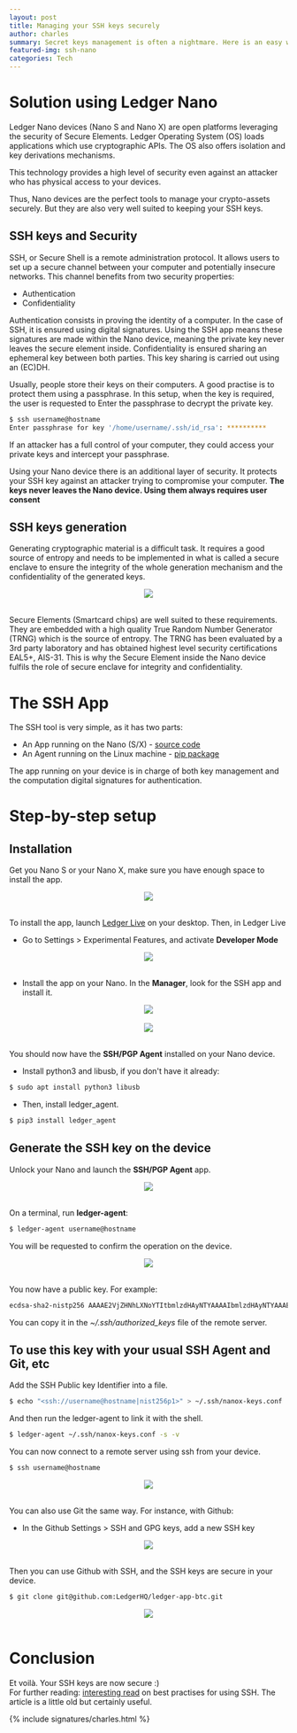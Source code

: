 ```yaml
---
layout: post
title: Managing your SSH keys securely
author: charles
summary: Secret keys management is often a nightmare. Here is an easy way to manage securely your SSH keys
featured-img: ssh-nano
categories: Tech
---
```


# Solution using Ledger Nano
Ledger Nano devices (Nano S and Nano X) are open platforms leveraging the security of Secure Elements. Ledger Operating System (OS) loads applications which use cryptographic APIs. The OS also offers isolation and key derivations mechanisms.

This technology provides a high level of security even against an attacker who has physical access to your devices.

Thus, Nano devices are the perfect tools to manage your crypto-assets securely. But they are also very well suited to keeping your SSH keys.

## SSH keys and Security

SSH, or Secure Shell is a remote administration protocol. It allows users to set up a secure channel between your computer and potentially insecure networks. This channel benefits from two security properties:
* Authentication
* Confidentiality

Authentication consists in proving the identity of a computer. In the case of SSH, it is ensured using digital signatures. Using the SSH app means these signatures are made within the Nano device, meaning the private key never leaves the secure element inside. 
Confidentiality is ensured sharing an ephemeral key between both parties. This key sharing is carried out using an (EC)DH.

Usually, people store their keys on their computers. A good practise is to protect them using a passphrase.
In this setup, when the key is required, the user is requested to Enter the passphrase to decrypt the private key.

```bash
$ ssh username@hostname
Enter passphrase for key '/home/username/.ssh/id_rsa': ********** 
```

If an attacker has a full control of your computer, they could access your private keys and intercept your passphrase.

Using your Nano device there is an additional layer of security. It protects your SSH key against an attacker trying to compromise your computer. **The keys never leaves the Nano device. Using them always requires user consent**

## SSH keys generation
Generating cryptographic material is a difficult task. It requires a good source of entropy and needs to be implemented in what is called a secure enclave to ensure the integrity of the whole generation mechanism and the confidentiality of the generated keys. 

<center>
<img src="/assets/ssh/Lorenz-attractor.png" >
</center>
<br/>

Secure Elements (Smartcard chips) are well suited to these requirements. They are embedded with a high quality True Random Number Generator (TRNG) which is the source of entropy. The TRNG has been evaluated by a 3rd party laboratory and has obtained highest level security certifications EAL5+, AIS-31. This is why the Secure Element inside the Nano device fulfils the role of secure enclave for integrity and confidentiality.


# The SSH App

The SSH tool is very simple, as it has two parts:
* An App running on the Nano (S/X) - [source code](https://github.com/LedgerHQ/ledger-app-ssh-agent/)
* An Agent running on the Linux machine - [pip package](https://pypi.org/project/ledger_agent)

The app running on your device is in charge of both key management and the computation digital signatures for authentication.

# Step-by-step setup

## Installation
Get you Nano S or your Nano X, make sure you have enough space to install the app.

<center>
<img src="/assets/ssh/ssh-install-app.jpg" >
</center>
<br/>

To install the app, launch [Ledger Live](https://www.ledger.com/ledger-live/) on your desktop. Then, in Ledger Live
* Go to Settings > Experimental Features, and activate **Developer Mode**

<center>
<img src="/assets/ssh/live-exp-features.png" >
</center>
<br/>

* Install the app on your Nano. In the **Manager**, look for the SSH app and install it.

<center>
<img src="/assets/ssh/live-manager-ssh.png" >
</center>
<br/>

<center>
<img src="/assets/ssh/live-manager-install.png" >
</center>
<br/>

You should now have the **SSH/PGP Agent** installed on your Nano device.


* Install  python3 and libusb, if you don't have it already:

```bash
$ sudo apt install python3 libusb
```

* Then, install ledger_agent.


```bash
$ pip3 install ledger_agent
```

## Generate the SSH key on the device
Unlock your Nano and launch the **SSH/PGP Agent** app.

<center>
<img src="/assets/ssh/ssh-home.jpg" >
</center>
<br/>

On a terminal, run **ledger-agent**:

```bash
$ ledger-agent username@hostname
```

You will be requested to confirm the operation on the device.

<center>
<img src="/assets/ssh/ssh-provide-key.jpg" >
</center>
<br/>

You now have a public key. For example:
```bash
ecdsa-sha2-nistp256 AAAAE2VjZHNhLXNoYTItbmlzdHAyNTYAAAAIbmlzdHAyNTYAAABBBCSu3oGKedvLzJpzQr0kGCr7eIyXy67zszMcQCnDUmeAzqlZt9skK0vM/HDquta8vNH77Y9gfjaEWozzfpYCSe0= <ssh://username@hostname|nist256p1>
```
You can copy it in the *~/.ssh/authorized_keys* file of the remote server.


## To use this key with your usual SSH Agent and Git, etc
Add the SSH Public key Identifier into a file.
```bash
$ echo "<ssh://username@hostname|nist256p1>" > ~/.ssh/nanox-keys.conf
```
And then run the ledger-agent to link it with the shell.

```bash
$ ledger-agent ~/.ssh/nanox-keys.conf -s -v
```

You can now connect to a remote server using ssh from your device.
```bash
$ ssh username@hostname
```
<center>
<img src="/assets/ssh/ssh-provide-key.jpg" >
</center>
<br/>

You can also use Git the same way.
For instance, with Github:
* In the Github Settings > SSH and GPG keys, add a new SSH key

<center>
<img src="/assets/ssh/ssh-github.png" >
</center>
<br/>

Then you can use Github with SSH, and the SSH keys are secure in your device.

```bash
$ git clone git@github.com:LedgerHQ/ledger-app-btc.git
```
<center>
<img src="/assets/ssh/ssh-github-device.png" >
</center>
<br/>


# Conclusion
Et voilà. Your SSH keys are now secure :)<br/>
For further reading: [interesting read]("https://blog.0xbadc0de.be/archives/300") on best practises for using SSH. The article is a little old but certainly useful.

{% include signatures/charles.html %}

